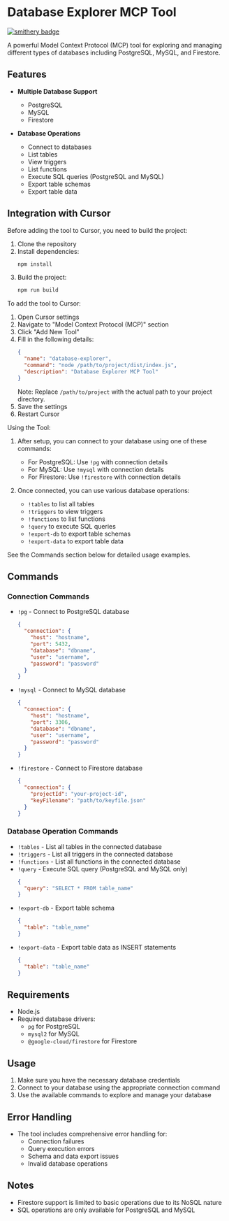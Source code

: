 # Database Explorer MCP Tool

[![smithery badge](https://smithery.ai/badge/@wirdes/db-mcp-tool)](https://smithery.ai/server/@wirdes/db-mcp-tool)

A powerful Model Context Protocol (MCP) tool for exploring and managing different types of databases including PostgreSQL, MySQL, and Firestore.

## Features

- **Multiple Database Support**

  - PostgreSQL
  - MySQL
  - Firestore

- **Database Operations**
  - Connect to databases
  - List tables
  - View triggers
  - List functions
  - Execute SQL queries (PostgreSQL and MySQL)
  - Export table schemas
  - Export table data

## Integration with Cursor

Before adding the tool to Cursor, you need to build the project:

1. Clone the repository
2. Install dependencies:
   ```bash
   npm install
   ```
3. Build the project:
   ```bash
   npm run build
   ```

To add the tool to Cursor:

1. Open Cursor settings
2. Navigate to "Model Context Protocol (MCP)" section
3. Click "Add New Tool"
4. Fill in the following details:
   ```json
   {
     "name": "database-explorer",
     "command": "node /path/to/project/dist/index.js",
     "description": "Database Explorer MCP Tool"
   }
   ```
   Note: Replace `/path/to/project` with the actual path to your project directory.
5. Save the settings
6. Restart Cursor

Using the Tool:

1. After setup, you can connect to your database using one of these commands:

   - For PostgreSQL: Use `!pg` with connection details
   - For MySQL: Use `!mysql` with connection details
   - For Firestore: Use `!firestore` with connection details

2. Once connected, you can use various database operations:
   - `!tables` to list all tables
   - `!triggers` to view triggers
   - `!functions` to list functions
   - `!query` to execute SQL queries
   - `!export-db` to export table schemas
   - `!export-data` to export table data

See the Commands section below for detailed usage examples.

## Commands

### Connection Commands

- `!pg` - Connect to PostgreSQL database

  ```json
  {
    "connection": {
      "host": "hostname",
      "port": 5432,
      "database": "dbname",
      "user": "username",
      "password": "password"
    }
  }
  ```

- `!mysql` - Connect to MySQL database

  ```json
  {
    "connection": {
      "host": "hostname",
      "port": 3306,
      "database": "dbname",
      "user": "username",
      "password": "password"
    }
  }
  ```

- `!firestore` - Connect to Firestore database
  ```json
  {
    "connection": {
      "projectId": "your-project-id",
      "keyFilename": "path/to/keyfile.json"
    }
  }
  ```

### Database Operation Commands

- `!tables` - List all tables in the connected database
- `!triggers` - List all triggers in the connected database
- `!functions` - List all functions in the connected database
- `!query` - Execute SQL query (PostgreSQL and MySQL only)
  ```json
  {
    "query": "SELECT * FROM table_name"
  }
  ```
- `!export-db` - Export table schema
  ```json
  {
    "table": "table_name"
  }
  ```
- `!export-data` - Export table data as INSERT statements
  ```json
  {
    "table": "table_name"
  }
  ```

## Requirements

- Node.js
- Required database drivers:
  - `pg` for PostgreSQL
  - `mysql2` for MySQL
  - `@google-cloud/firestore` for Firestore

## Usage

1. Make sure you have the necessary database credentials
2. Connect to your database using the appropriate connection command
3. Use the available commands to explore and manage your database

## Error Handling

- The tool includes comprehensive error handling for:
  - Connection failures
  - Query execution errors
  - Schema and data export issues
  - Invalid database operations

## Notes

- Firestore support is limited to basic operations due to its NoSQL nature
- SQL operations are only available for PostgreSQL and MySQL

